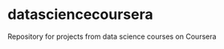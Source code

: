 datasciencecoursera
===================

Repository for projects from data science courses on Coursera
